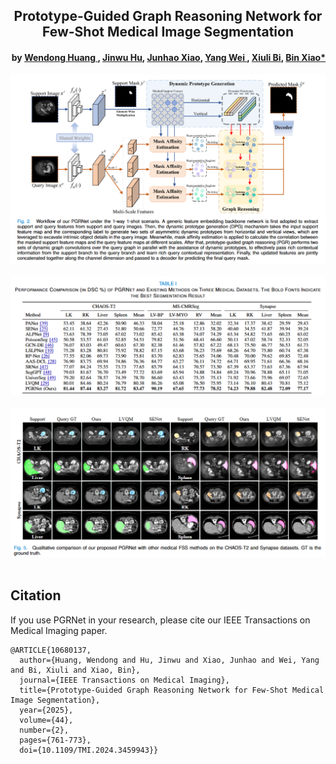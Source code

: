 <h2 align="center">Prototype-Guided Graph Reasoning Network for Few-Shot Medical Image Segmentation</h2>
<h4 align="right">by <a href="https://scholar.google.com/citations?user=q0syMZQAAAAJ&hl=en">Wendong Huang </a>, <a href="https://fhujinwu.github.io/">Jinwu Hu</a>, <a href="https://scholar.google.com/citations?user=5zRSaQcAAAAJ&hl=en&oi=ao">Junhao Xiao</a>, <a href="https://scholar.google.com/citations?user=CX6eDWUAAAAJ&hl=en&oi=sra"> Yang Wei </a>, <a href="https://scholar.google.com/citations?hl=en&user=1Ezgfw8AAAAJ">Xiuli Bi</a>, <a href="https://faculty.cqupt.edu.cn/xiaobin/zh_CN/index.htm">Bin Xiao*</a></h4>

<div align="center">
  <img src="./PGRNet.png"><br><br>
</div>
<div align="center">
  <img src="./compare.png"><br><br>
</div>
<div align="center">
  <img src="./quality.png"><br><br>
</div>





## Citation
If you use PGRNet in your research, please cite our IEEE Transactions on Medical Imaging paper.

```text
@ARTICLE{10680137,
  author={Huang, Wendong and Hu, Jinwu and Xiao, Junhao and Wei, Yang and Bi, Xiuli and Xiao, Bin},
  journal={IEEE Transactions on Medical Imaging}, 
  title={Prototype-Guided Graph Reasoning Network for Few-Shot Medical Image Segmentation}, 
  year={2025},
  volume={44},
  number={2},
  pages={761-773},
  doi={10.1109/TMI.2024.3459943}}
```
